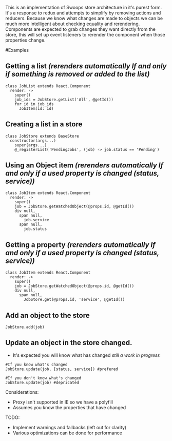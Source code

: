 This is an implementation of Swoops store architecture in it's purest form.
It's a response to redux and attempts to simplify by removing actions and reducers. 
Because we know what changes are made to objects we can be much more intelligent about checking equality and rerendering.
Components are expected to grab changes they want directly from the store, this will set up event listeners to rerender the component when those properties change.

#Examples

## Getting a list _(rerenders automatically If and only if something is removed or added to the list)_

```
class JobList extends React.Component
  render: ->
    super()
    job_ids = JobStore.getList('All', @getId())
    for id in job_ids
      JobItem(id: id)
```

## Creating a list in a store
```
class JobStore extends BaseStore
  constructor(args...)
    super(args...)
    @_registerList('PendingJobs', (job) -> job.status == 'Pending')

```

## Using an Object item  _(rerenders automatically If and only if a used property is changed (status, service))_ 

```
class JobItem extends React.Component
  render: ->
    super()
    job = JobStore.getWatchedObject(@props.id, @getId())
    div null,
      span null,
        job.service
      span null,
        job.status
```

## Getting a property  _(rerenders automatically If and only if a used property is changed (status, service))_ 

```
class JobItem extends React.Component
  render: ->
    super()
    job = JobStore.getWatchedObject(@props.id, @getId())
    div null,
      span null,
        JobStore.get(@props.id, 'service', @getId())
```


## Add an object to the store
```
JobStore.add(job)
```

## Update an object in the store  changed.  
* It's expected you will know what has changed
_still a work in progress_
```
#If you know what's changed
JobStore.update(job, [status, service]) #prefered

#If you don't know what's changed
JobStore.update(job) #depricated
```


Considerations:
* Proxy isn't supported in IE so we have a polyfill
* Assumes you know the properties that have changed

TODO: 
* Implement warnings and fallbacks (left out for clarity)
* Various optimizations can be done for performance